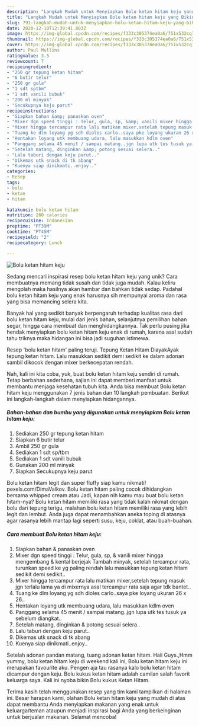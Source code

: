 ```yaml
---
description: "Langkah Mudah untuk Menyiapkan Bolu ketan hitam keju yang Bikin Ngiler"
title: "Langkah Mudah untuk Menyiapkan Bolu ketan hitam keju yang Bikin Ngiler"
slug: 791-langkah-mudah-untuk-menyiapkan-bolu-ketan-hitam-keju-yang-bikin-ngiler
date: 2020-12-10T12:39:41.803Z
image: https://img-global.cpcdn.com/recipes/f333c305374ea0a6/751x532cq70/bolu-ketan-hitam-keju-foto-resep-utama.jpg
thumbnail: https://img-global.cpcdn.com/recipes/f333c305374ea0a6/751x532cq70/bolu-ketan-hitam-keju-foto-resep-utama.jpg
cover: https://img-global.cpcdn.com/recipes/f333c305374ea0a6/751x532cq70/bolu-ketan-hitam-keju-foto-resep-utama.jpg
author: Paul Mullins
ratingvalue: 3.5
reviewcount: 7
recipeingredient:
- "250 gr tepung ketan hitam"
- "6 butir telur"
- "250 gr gula"
- "1 sdt sptbm"
- "1 sdt vanili bubuk"
- "200 ml minyak"
- "Secukupnya keju parut"
recipeinstructions:
- "Siapkan bahan &amp; panaskan oven"
- "Mixer dgn speed tinggi : Telur, gula, sp, &amp; vanili mixer hingga mengembang &amp; kental berjejak Tambah minyak, setelah tercampur rata, turunkan speed ke yg paling rendah lalu masukkan tepung ketan hitam sedikit demi sedikit.."
- "Mixer hingga tercampur rata lalu matikan mixer,setelah tepung masuk jgn terlalu lama ya di mixernya asal tercampur rata saja agar tdk bantet.."
- "Tuang ke dlm loyang yg sdh dioles carlo..saya pke loyang ukuran 26 x 26.."
- "Hentakan loyang utk membuang udara, lalu masukkan kdlm oven"
- "Panggang selama 45 menit / sampai matang..jgn lupa utk tes tusuk ya sebelum diangkat.."
- "Setelah matang, dinginkan &amp; potong sesuai selera.."
- "Lalu taburi dengan keju parut.."
- "Dikemas utk snack di tk abang"
- "Kuenya siap dinikmati..enjoy.."
categories:
- Resep
tags:
- bolu
- ketan
- hitam

katakunci: bolu ketan hitam 
nutrition: 260 calories
recipecuisine: Indonesian
preptime: "PT39M"
cooktime: "PT45M"
recipeyield: "2"
recipecategory: Lunch

---
```



![Bolu ketan hitam keju](https://img-global.cpcdn.com/recipes/f333c305374ea0a6/751x532cq70/bolu-ketan-hitam-keju-foto-resep-utama.jpg)

Sedang mencari inspirasi resep bolu ketan hitam keju yang unik? Cara membuatnya memang tidak susah dan tidak juga mudah. Kalau keliru mengolah maka hasilnya akan hambar dan bahkan tidak sedap. Padahal bolu ketan hitam keju yang enak harusnya sih mempunyai aroma dan rasa yang bisa memancing selera kita.

Banyak hal yang sedikit banyak berpengaruh terhadap kualitas rasa dari bolu ketan hitam keju, mulai dari jenis bahan, selanjutnya pemilihan bahan segar, hingga cara membuat dan menghidangkannya. Tak perlu pusing jika hendak menyiapkan bolu ketan hitam keju enak di rumah, karena asal sudah tahu triknya maka hidangan ini bisa jadi suguhan istimewa.

Resep &#39;bolu ketan hitam&#39; paling teruji. Tepung Ketan Hitam DiayakAyak tepung ketan hitam. Lalu masukkan sedikit demi sedikit ke dalam adonan sambil dikocok dengan mixer berkecepatan rendah.


Nah, kali ini kita coba, yuk, buat bolu ketan hitam keju sendiri di rumah. Tetap berbahan sederhana, sajian ini dapat memberi manfaat untuk membantu menjaga kesehatan tubuh kita. Anda bisa membuat Bolu ketan hitam keju menggunakan 7 jenis bahan dan 10 langkah pembuatan. Berikut ini langkah-langkah dalam menyiapkan hidangannya.

<!--inarticleads1-->

##### Bahan-bahan dan bumbu yang digunakan untuk menyiapkan Bolu ketan hitam keju:

1. Sediakan 250 gr tepung ketan hitam
1. Siapkan 6 butir telur
1. Ambil 250 gr gula
1. Sediakan 1 sdt sp/tbm
1. Sediakan 1 sdt vanili bubuk
1. Gunakan 200 ml minyak
1. Siapkan Secukupnya keju parut


Bolu ketan hitam legit dan super fluffy siap kamu nikmati! pexels.com/DimaValkov. Bolu ketan hitam paling cocok dihidangkan bersama whipped cream atau Jadi, kapan nih kamu mau buat bolu ketan hitam-nya? Bolu ketan hitam memiliki rasa yang tidak kalah nikmat dengan bolu dari tepung terigu, malahan bolu ketan hitam memiliki rasa yang lebih legit dan lembut. Anda juga dapat menambahkan aneka toping di atasnya agar rasanya lebih mantap lagi seperti susu, keju, coklat, atau buah-buahan. 

<!--inarticleads2-->

##### Cara membuat Bolu ketan hitam keju:

1. Siapkan bahan &amp; panaskan oven
1. Mixer dgn speed tinggi : Telur, gula, sp, &amp; vanili mixer hingga mengembang &amp; kental berjejak Tambah minyak, setelah tercampur rata, turunkan speed ke yg paling rendah lalu masukkan tepung ketan hitam sedikit demi sedikit..
1. Mixer hingga tercampur rata lalu matikan mixer,setelah tepung masuk jgn terlalu lama ya di mixernya asal tercampur rata saja agar tdk bantet..
1. Tuang ke dlm loyang yg sdh dioles carlo..saya pke loyang ukuran 26 x 26..
1. Hentakan loyang utk membuang udara, lalu masukkan kdlm oven
1. Panggang selama 45 menit / sampai matang..jgn lupa utk tes tusuk ya sebelum diangkat..
1. Setelah matang, dinginkan &amp; potong sesuai selera..
1. Lalu taburi dengan keju parut..
1. Dikemas utk snack di tk abang
1. Kuenya siap dinikmati..enjoy..


Setelah adonan pandan matang, tuang adonan ketan hitam. Haii Guys.,Hmm yummy, bolu ketan hitam keju di weekend kali ini, Bolu ketan hitam keju ini merupakan favourite aku. Pengen aja tau rasanya kalo bolu ketan hitam dicampur dengan keju. Bolu kukus ketan hitam adalah camilan salah favorit keluarga saya. Kali ini nyoba bikin Bolu kukus Ketan Hitam. 

Terima kasih telah menggunakan resep yang tim kami tampilkan di halaman ini. Besar harapan kami, olahan Bolu ketan hitam keju yang mudah di atas dapat membantu Anda menyiapkan makanan yang enak untuk keluarga/teman ataupun menjadi inspirasi bagi Anda yang berkeinginan untuk berjualan makanan. Selamat mencoba!
